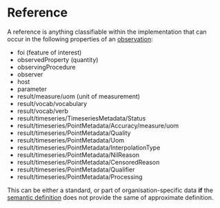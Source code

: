# Reference

A reference is anything classifiable within the implementation that can occur in the following properties of an [observation](observation.md):

- foi (feature of interest)
- observedProperty (quantity)
- observingProcedure
- observer
- host
- parameter
- result/measure/uom (unit of measurement)
- result/vocab/vocabulary
- result/vocab/verb
- result/timeseries/TimeseriesMetadata/Status
- result/timeseries/PointMetadata/Accuracy/measure/uom
- result/timeseries/PointMetadata/Quality
- result/timeseries/PointMetadata/Uom
- result/timeseries/PointMetadata/InterpolationType
- result/timeseries/PointMetadata/NilReason
- result/timeseries/PointMetadata/CensoredReason
- result/timeseries/PointMetadata/Qualifier
- result/timeseries/PointMetadata/Processing
  
This can be either a standard, or part of organisation-specific data **if** the [semantic definition](Definition/Semantic/v2023.01/semantic.json) does not provide the same of approximate definition.
